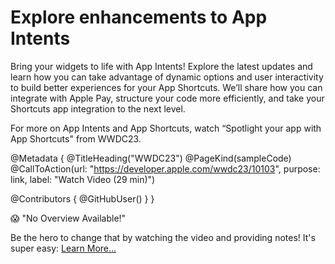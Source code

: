 # Explore enhancements to App Intents

Bring your widgets to life with App Intents! Explore the latest updates and learn how you can take advantage of dynamic options and user interactivity to build better experiences for your App Shortcuts. We’ll share how you can integrate with Apple Pay, structure your code more efficiently, and take your Shortcuts app integration to the next level.

For more on App Intents and App Shortcuts, watch “Spotlight your app with App Shortcuts" from WWDC23.

@Metadata {
   @TitleHeading("WWDC23")
   @PageKind(sampleCode)
   @CallToAction(url: "https://developer.apple.com/wwdc23/10103", purpose: link, label: "Watch Video (29 min)")

   @Contributors {
      @GitHubUser(<replace this with your GitHub handle>)
   }
}

😱 "No Overview Available!"

Be the hero to change that by watching the video and providing notes! It's super easy:
 [Learn More…](https://wwdcnotes.github.io/WWDCNotes/documentation/wwdcnotes/contributing)
